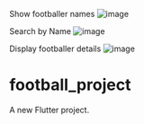 Show footballer names
![image](https://github.com/RolandSzB/football_project/assets/125957801/c3337202-5a93-4bc3-bedd-e36d210efa9d)

Search by Name
![image](https://github.com/RolandSzB/football_project/assets/125957801/25653624-b2ab-4bbf-ae7c-ea1b8329adc9)

Display footballer details
![image](https://github.com/RolandSzB/football_project/assets/125957801/e0ba8d64-a028-4136-93dd-918c45a80825)


# football_project

A new Flutter project.
